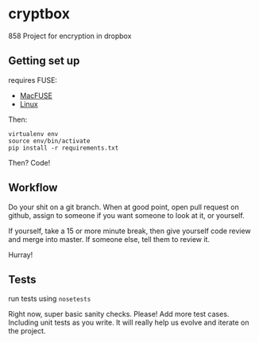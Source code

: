 cryptbox
=========

858 Project for encryption in dropbox

Getting set up
-------------

requires FUSE:

 - [MacFUSE](https://code.google.com/p/macfuse/)
 - [Linux](http://fuse.sourceforge.net/)

Then:

```
virtualenv env
source env/bin/activate
pip install -r requirements.txt
```

Then? Code!

Workflow
---------
Do your shit on a git branch.
When at good point, open pull request on github, assign to someone
if you want someone to look at it, or yourself.

If yourself, take a 15 or more minute break, then give yourself code review and
merge into master. If someone else, tell them to review it.

Hurray!

Tests
------
run tests using `nosetests`

Right now, super basic sanity checks. Please! Add more test cases.
Including unit tests as you write.
It will really help us evolve and iterate on the project.